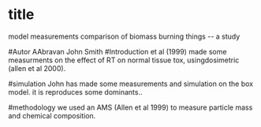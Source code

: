 # title
model measurements comparison of
biomass burning things -- a study

#Autor
AAbravan
John Smith
 #Introduction
et al (1999) made some measurments on the effect of RT on normal tissue tox, usingdosimetric  (allen et al 2000).

#simulation
John has made some measurements and simulation on the box model. it is reproduces some dominants..

#methodology
we used an AMS (Allen et al 1999) to measure particle mass and chemical composition.


